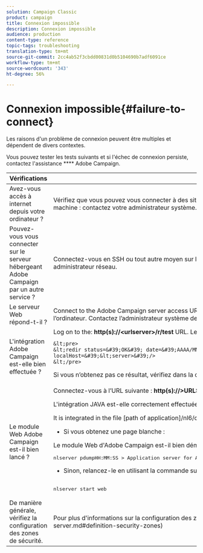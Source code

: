 ```yaml
---
solution: Campaign Classic
product: campaign
title: Connexion impossible
description: Connexion impossible
audience: production
content-type: reference
topic-tags: troubleshooting
translation-type: tm+mt
source-git-commit: 2cc4ab52f3cbdd00831d0b5104690b7adf6091ce
workflow-type: tm+mt
source-wordcount: '343'
ht-degree: 56%

---
```



# Connexion impossible{#failure-to-connect}

Les raisons d&#39;un problème de connexion peuvent être multiples et dépendent de divers contextes.

Vous pouvez tester les tests suivants et si l&#39;échec de connexion persiste, contactez l&#39;assistance **** Adobe Campaign.



<table> 
 <thead> 
  <tr> 
   <th>Vérifications<br /> </th> 
   <th>Résolution<br /> </th> 
  </tr> 
 </thead> 
 <tbody> 
  <tr> 
   <td>Avez-vous accès à internet depuis votre ordinateur ?</td> 
   <td>Vérifiez que vous pouvez vous connecter à des sites sur Internet (par exemple). Si vous ne pouvez pas vous connecter, il s'agit d'un problème sur votre machine : contactez votre administrateur système.</td>
  </tr>
  <tr> 
   <td>Pouvez-vous vous connecter sur le serveur hébergeant Adobe Campaign par un autre service ?</td> 
   <td>Connectez-vous en SSH ou tout autre moyen sur le serveur. En cas d'impossibilité, il y a un problème réseau chez votre hébergeur, contactez leur administrateur réseau.</td>
  </tr>
  <tr> 
   <td>Le serveur Web répond-t-il ?</td> 
   <td>Connect to the Adobe Campaign server access URL using a Web browser: <b>http(s):// &lt;urlserver&gt;</b>. S’il ne répond pas, le serveur web est arrêté sur l’ordinateur. Contactez l’administrateur système de votre hébergeur pour redémarrer le service.</td>
  </tr>
  <tr> 
   <td>L'intégration Adobe Campaign est-elle bien effectuée ?</td> 
   <td>Log on to the: <b>http(s)://&lt;urlserver&gt;/r/test</b> URL. Le serveur doit renvoyer le type de message suivant :

    &lt;pre>
    &lt;redir status=&#39;OK&#39; date=&#39;AAAA/MM/JJ HH:MM:SS&#39; build=&#39;XXXX&#39; host=&#39;&lt;hostname>&#39; localHost=&#39;&lt;server>&#39;/>
    &lt;/pre>
Si vous n’obtenez pas ce résultat, vérifiez dans la configuration de votre serveur Web que l’intégration est bien prise en compte.</td>
</tr>
  <tr> 
   <td>Le module Web Adobe Campaign est-il bien lancé ?</td> 
   <td>Connectez-vous à l’URL suivante : <b>http(s)://&gt;URLSERVER&lt;/nl/jsp/logon.jsp</b>* Si vous obtenez une erreur Java Tomcat :

L&#39;intégration JAVA est-elle correctement effectuée ? Adobe Campaign requiert un JDK SUN pour fonctionner.

It is integrated in the file [path of application]/nl6/customer.sh

* Si vous obtenez une page blanche :

Le module Web d&#39;Adobe Campaign est-il bien démarré ? Vous devez obtenir :

<pre>
nlserver pdumpHH:MM:SS &gt; Application server for Adobe Campaign Classic (7.X YY.R build XXX@SHA1) of DD/MM/YYYY[...]web@default (27515) - 55.2 Mb[...]
</pre>

* Sinon, relancez-le en utilisant la commande suivante :

<pre>        
nlserver start web
</pre>
</td>
</tr>
  <tr>
  	<td>De manière générale, vérifiez la configuration des zones de sécurité.</td>
  	<td>Pour plus d'informations sur la configuration des zones de sécurité, reportez-vous à [cette section](../../installation/using/configuring-campaign-server.md#definition-security-zones)</td>
  </tr>
 </tbody> 
</table>
